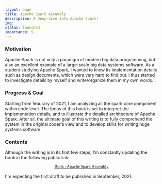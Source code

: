 ```yaml
---
layout: page
title: Apache Spark Assembly
description: A Deep-dive into Apache Spark!
img: 
status: launched
importance: 5
---
```


<h3>Motivation</h3>

Apache Spark is not only a paradigm of modern big data programming, but also an excellent example of a large-scale big data systems software. As a student studying Apache Spark, I wanted to know its implementation details such as design documents, which were very hard to find out. I thus started to investigate details by myself and write/organize them in my own words.

<h3>Progress & Goal</h3>

Starting from feburary of 2021, I am analyzing all the spark core component within code level. The focus of this book is set to interpret the implementation details, and to illustrate the detailed architecture of Apache Spark. After all, the ultimate goal of this writing is to fully comprehend the system in the original coder's view and to develop skills for writing huge systems software.

<h3>Contents</h3>

Although the writing is in its first few steps, I'm constantly updating the book in the following public link:

<div style="text-align:center; margin-bottom:15px;"><span style="font-family:Georgia; font-size:1em; "><a href="https://jinhoko.gitbook.io/apache-spark-assembly/">Book : Apache Spark Assembly</a></span></div>

I'm expecting the first draft to be published in September, 2021.